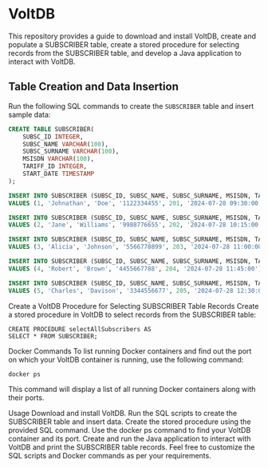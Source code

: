 #   VoltDB

This repository provides a guide to download and install VoltDB, create and populate a SUBSCRIBER table, create a stored procedure for selecting records from the SUBSCRIBER table, and develop a Java application to interact with VoltDB.

## Table Creation and Data Insertion

Run the following SQL commands to create the `SUBSCRIBER` table and insert sample data:

```sql
CREATE TABLE SUBSCRIBER(
    SUBSC_ID INTEGER,
    SUBSC_NAME VARCHAR(100),
    SUBSC_SURNAME VARCHAR(100),
    MSISDN VARCHAR(100),
    TARIFF_ID INTEGER,
    START_DATE TIMESTAMP
);

INSERT INTO SUBSCRIBER (SUBSC_ID, SUBSC_NAME, SUBSC_SURNAME, MSISDN, TARIFF_ID, START_DATE) 
VALUES (1, 'Johnathan', 'Doe', '1122334455', 201, '2024-07-28 09:30:00');

INSERT INTO SUBSCRIBER (SUBSC_ID, SUBSC_NAME, SUBSC_SURNAME, MSISDN, TARIFF_ID, START_DATE) 
VALUES (2, 'Jane', 'Williams', '9988776655', 202, '2024-07-28 10:15:00');

INSERT INTO SUBSCRIBER (SUBSC_ID, SUBSC_NAME, SUBSC_SURNAME, MSISDN, TARIFF_ID, START_DATE) 
VALUES (3, 'Alicia', 'Johnson', '5566778899', 203, '2024-07-28 11:00:00');

INSERT INTO SUBSCRIBER (SUBSC_ID, SUBSC_NAME, SUBSC_SURNAME, MSISDN, TARIFF_ID, START_DATE) 
VALUES (4, 'Robert', 'Brown', '4455667788', 204, '2024-07-28 11:45:00');

INSERT INTO SUBSCRIBER (SUBSC_ID, SUBSC_NAME, SUBSC_SURNAME, MSISDN, TARIFF_ID, START_DATE) 
VALUES (5, 'Charles', 'Davison', '3344556677', 205, '2024-07-28 12:30:00');

```
Create a VoltDB Procedure for Selecting SUBSCRIBER Table Records
Create a stored procedure in VoltDB to select records from the SUBSCRIBER table:
```
CREATE PROCEDURE selectAllSubscribers AS 
SELECT * FROM SUBSCRIBER;
```

Docker Commands
To list running Docker containers and find out the port on which your VoltDB container is running, use the following command:
```
docker ps
```
This command will display a list of all running Docker containers along with their ports.

Usage
Download and install VoltDB.
Run the SQL scripts to create the SUBSCRIBER table and insert data.
Create the stored procedure using the provided SQL command.
Use the docker ps command to find your VoltDB container and its port.
Create and run the Java application to interact with VoltDB and print the SUBSCRIBER table records.
Feel free to customize the SQL scripts and Docker commands as per your requirements.

